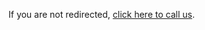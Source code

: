 <!DOCTYPE html>
<html lang="en">
<head>
    <meta charset="UTF-8">
    <title>Redirecting...</title>
    <script type="text/javascript">
        window.onload = function() {
            // Redirect to the phone number after the page loads
            window.location.href = 'tel:+15149222710';
        }
    </script>
</head>
<body>
    <p>If you are not redirected, <a href="tel:+15149222710">click here to call us</a>.</p>
</body>
</html>

